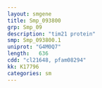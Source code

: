 ```yaml
---
layout: smgene
title: Smp_093800
grp: Smp_09
description: "tim21 protein"
smp: Smp_093800.1
uniprot: "G4M0Q7"
length:   636
cdd: "cl21648, pfam08294"
kk: K17796
categories: sm
---
```

